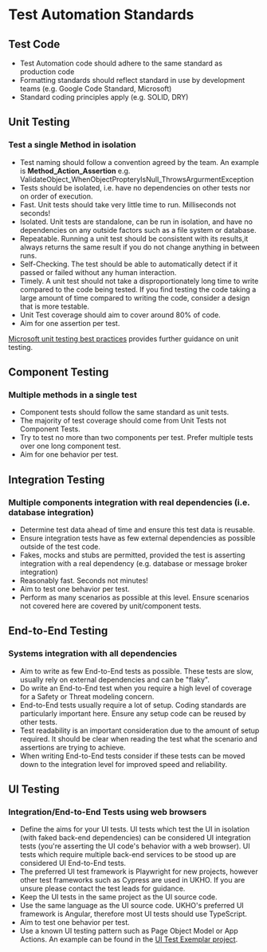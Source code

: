 # Test Automation Standards

## Test Code

* Test Automation code should adhere to the same standard as production code
* Formatting standards should reflect standard in use by development teams (e.g. Google Code Standard, Microsoft)
* Standard coding principles apply (e.g. SOLID, DRY)

## Unit Testing
### Test a single Method in isolation
* Test naming should follow a convention agreed by the team. An example is **Method_Action_Assertion** e.g. ValidateObject_WhenObjectPropteryIsNull_ThrowsArgurmentException
* Tests should be isolated, i.e. have no dependencies on other tests nor on order of execution.
* Fast. Unit tests should take very little time to run. Milliseconds not seconds!
* Isolated. Unit tests are standalone, can be run in isolation, and have no dependencies on any outside factors such as a file system or database.
* Repeatable. Running a unit test should be consistent with its results,it always returns the same result if you do not change anything in between runs.
* Self-Checking. The test should be able to automatically detect if it passed or failed without any human interaction.
* Timely. A unit test should not take a disproportionately long time to write compared to the code being tested. If you find testing the code taking a large amount of time compared to writing the code, consider a design that is more testable.
* Unit Test coverage should aim to cover around 80% of code.
* Aim for one assertion per test.

[Microsoft unit testing best practices](https://learn.microsoft.com/en-us/dotnet/core/testing/unit-testing-best-practices) provides further guidance on unit testing.

## Component Testing
### Multiple methods in a single test
* Component tests should follow the same standard as unit tests.
* The majority of test coverage should come from Unit Tests not Component Tests.
* Try to test no more than two components per test. Prefer multiple tests over one long component test.
* Aim for one behavior per test.

## Integration Testing 
### Multiple components integration with real dependencies (i.e. database integration)
* Determine test data ahead of time and ensure this test data is reusable.
* Ensure integration tests have as few external dependencies as possible outside of the test code.
* Fakes, mocks and stubs are permitted, provided the test is asserting integration with a real dependency (e.g. database or message broker integration)
* Reasonably fast. Seconds not minutes!
* Aim to test one behavior per test.
* Perform as many scenarios as possible at this level. Ensure scenarios not covered here are covered by unit/component tests.

## End-to-End Testing
### Systems integration with all dependencies 
* Aim to write as few End-to-End tests as possible. These tests are slow, usually rely on external dependencies and can be "flaky".
* Do write an End-to-End test when you require a high level of coverage for a Safety or Threat modeling concern.
* End-to-End tests usually require a lot of setup. Coding standards are particularly important here. Ensure any setup code can be reused by other tests.
* Test readability is an important consideration due to the amount of setup required. It should be clear when reading the test what the scenario and assertions are trying to achieve.
* When writing End-to-End tests consider if these tests can be moved down to the integration level for improved speed and reliability.

## UI Testing
### Integration/End-to-End Tests using web browsers
* Define the aims for your UI tests. UI tests which test the UI in isolation (with faked back-end dependencies) can be considered UI integration tests (you're asserting the UI code's behavior with a web browser). UI tests which require multiple back-end services to be stood up are considered UI End-to-End tests.
* The preferred UI test framework is Playwright for new projects, however other test frameworks such as Cypress are used in UKHO. If you are unsure please contact the test leads for guidance. 
* Keep the UI tests in the same project as the UI source code.
* Use the same language as the UI source code. UKHO's preferred UI framework is Angular, therefore most UI tests should use TypeScript.
* Aim to test one behavior per test.
* Use a known UI testing pattern such as Page Object Model or App Actions. An example can be found in the [UI Test Exemplar project](https://github.com/UKHO/playwright-template).

